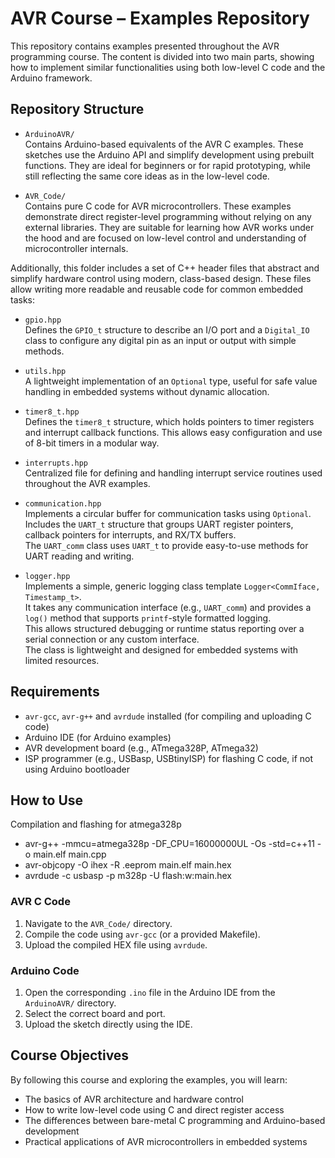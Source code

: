 # AVR Course – Examples Repository

This repository contains examples presented throughout the AVR programming course. The content is divided into two main parts, showing how to implement similar functionalities using both low-level C code and the Arduino framework.



## Repository Structure
- `ArduinoAVR/`  
  Contains Arduino-based equivalents of the AVR C examples. These sketches use the Arduino API and simplify development using prebuilt functions. They are ideal for beginners or for rapid prototyping, while still reflecting the same core ideas as in the low-level code.

- `AVR_Code/`  
  Contains pure C code for AVR microcontrollers. These examples demonstrate direct register-level programming without relying on any external libraries. They are suitable for learning how AVR works under the hood and are focused on low-level control and understanding of microcontroller internals.

Additionally, this folder includes a set of C++ header files that abstract and simplify hardware control using modern, class-based design. These files allow writing more readable and reusable code for common embedded tasks:

  - `gpio.hpp`  
    Defines the `GPIO_t` structure to describe an I/O port and a `Digital_IO` class to configure any digital pin as an input or output with simple methods.

  - `utils.hpp`  
    A lightweight implementation of an `Optional` type, useful for safe value handling in embedded systems without dynamic allocation.

  - `timer8_t.hpp`  
    Defines the `timer8_t` structure, which holds pointers to timer registers and interrupt callback functions. This allows easy configuration and use of 8-bit timers in a modular way.

  - `interrupts.hpp`  
    Centralized file for defining and handling interrupt service routines used throughout the AVR examples.

  - `communication.hpp`  
    Implements a circular buffer for communication tasks using `Optional`.  
    Includes the `UART_t` structure that groups UART register pointers, callback pointers for interrupts, and RX/TX buffers.  
    The `UART_comm` class uses `UART_t` to provide easy-to-use methods for UART reading and writing.

  - `logger.hpp`  
    Implements a simple, generic logging class template `Logger<CommIface, Timestamp_t>`.  
    It takes any communication interface (e.g., `UART_comm`) and provides a `log()` method that supports `printf`-style formatted logging.  
    This allows structured debugging or runtime status reporting over a serial connection or any custom interface.  
    The class is lightweight and designed for embedded systems with limited resources.

## Requirements

- `avr-gcc`, `avr-g++` and `avrdude` installed (for compiling and uploading C code)
- Arduino IDE (for Arduino examples)
- AVR development board (e.g., ATmega328P, ATmega32)
- ISP programmer (e.g., USBasp, USBtinyISP) for flashing C code, if not using Arduino bootloader

## How to Use

Compilation and flashing for atmega328p
- avr-g++ -mmcu=atmega328p -DF_CPU=16000000UL -Os -std=c++11 -o main.elf main.cpp
- avr-objcopy -O ihex -R .eeprom main.elf main.hex
- avrdude -c usbasp -p m328p -U flash:w:main.hex

### AVR C Code
1. Navigate to the `AVR_Code/` directory.
2. Compile the code using `avr-gcc` (or a provided Makefile).
3. Upload the compiled HEX file using `avrdude`.

### Arduino Code
1. Open the corresponding `.ino` file in the Arduino IDE from the `ArduinoAVR/` directory.
2. Select the correct board and port.
3. Upload the sketch directly using the IDE.

## Course Objectives

By following this course and exploring the examples, you will learn:
- The basics of AVR architecture and hardware control
- How to write low-level code using C and direct register access
- The differences between bare-metal C programming and Arduino-based development
- Practical applications of AVR microcontrollers in embedded systems
